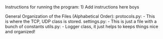 Instructions for running the program:
	1) Add instructions here boys
	
General Organization of the Files (Alphabetical Order):
	protocols.py:
		- This is where the TCP, UDP class is stored.
	settings.py:
		- This is just a file with a bunch of constants
	utils.py:
		- Logger class, it just helps to keeps things nice and organized!